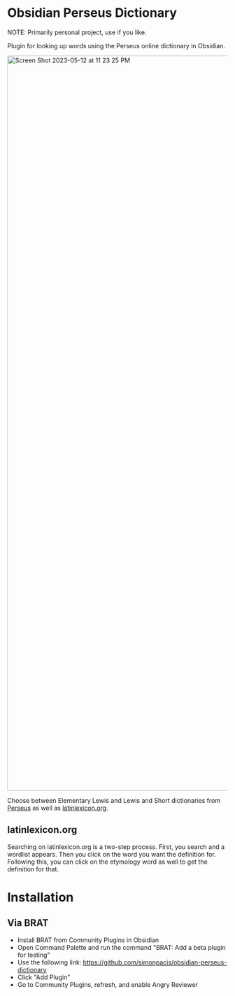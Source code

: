 # Obsidian Perseus Dictionary

NOTE: Primarily personal project, use if you like.
  
Plugin for looking up words using the Perseus online dictionary in Obsidian.

<img width="1680" alt="Screen Shot 2023-05-12 at 11 23 25 PM" src="https://github.com/simonpacis/obsidian-perseus-dictionary/assets/7118482/a79b1c6d-18f9-4ec0-8acb-b2998725b7d9">
  
Choose between Elementary Lewis and Lewis and Short dictionaries from [Perseus](http://www.perseus.tufts.edu/hopper/) as well as [latinlexicon.org](http://latinlexicon.org).

## latinlexicon.org
Searching on latinlexicon.org is a two-step process. First, you search and a wordlist appears. Then you click on the word you want the definition for. Following this, you can click on the etymology word as well to get the definition for that.

# Installation

## Via BRAT

- Install BRAT from Community Plugins in Obsidian
- Open Command Palette and run the command "BRAT: Add a beta plugin for testing"
- Use the following link: https://github.com/simonpacis/obsidian-perseus-dictionary 
- Click "Add Plugin"
- Go to Community Plugins, refresh, and enable Angry Reviewer

